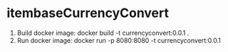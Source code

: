 # itembaseCurrencyConvert

1. Build docker image: docker build -t currencyconvert:0.0.1 .
2. Run docker image: docker run  -p 8080:8080 -t currencyconvert:0.0.1
